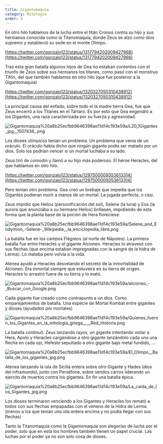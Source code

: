 ```yaml
---
title: Gigantomaquia
category: Mitología
order: 3
---
```


En otro hilo hablamos de la lucha entre el titán Cronos contra su hijo y sus hermanos conocida como la Titanomaquia, donde Zeus se alzó como dios supremo y estableció su sede en el monte Olimpo.

[https://twitter.com/gonzalo123/status/1317794202009427968](https://twitter.com/gonzalo123/status/1317794202009427968)

Tras esta gran batalla algunos hijos de Gea no estaban contentos con el triunfo de Zeus sobre sus hermanos los titanes, como pasó con el monstruo Tifón, del que también hablamos en otro hilo (que fue posterior a la Gigantomaquia)

[https://twitter.com/gonzalo123/status/1320327050310438912](https://twitter.com/gonzalo123/status/1320327050310438912)

La principal causa del enfado, sobre todo el la madre tierra Gea, fue que Zeus encerró a los Titanes en el Tártaro. Es por esto que Gea engendró a los Gigantes, una raza caracterizada por su fuerza y agresividad.

![Gigantomaquia%20a8b25ecfbb9646398ae11d14c193e59a/L20_1Gigantes_jpg__1507436_.png](Gigantomaquia%20a8b25ecfbb9646398ae11d14c193e59a/L20_1Gigantes_jpg__1507436_.png)

Los dioses olímpicos tenían un problema. Un problema que venía de un oráculo. El oráculo había dicho que ningún gigante podía ser matado por un dios. Solo los podrían vencer si un mortal luchaba a su lado.

Zeus tiró de comodín y llamó a su hijo más poderoso. El héroe Heracles, del que hablamos en otro hilo.

[https://twitter.com/gonzalo123/status/1297500009353613314](https://twitter.com/gonzalo123/status/1297500009353613314)

Pero tenían otro problema. Gea creó un brebaje que impedía que los Gigantes pudieran morir a manos de un mortal. La jugada perfecta, o casi.

Zeus impidió que Helios (personificación del sol), Selene (la luna) y Eos (la aurora que anunciaba a su hermano Helios) brillasen, impidiendo de esta forma que la planta base de la poción de Hera floreciese.

![Gigantomaquia%20a8b25ecfbb9646398ae11d14c193e59a/Selene_and_Endymion_-_Selene_-_Wikipedia__la_enciclopedia_libre.png](Gigantomaquia%20a8b25ecfbb9646398ae11d14c193e59a/Selene_and_Endymion_-_Selene_-_Wikipedia__la_enciclopedia_libre.png)

La batalla fue en los campos Flégreos (al norte de Nápoles). La primera batalla fue entre Heracles y el gigante Alcioneo. Heracles lo atravesó con sus flechas (que encima estaban impregnadas con la sangre de la hidra de Lerma). Lo mataba pero volvía a la vida.

Atenea ayudó a Heracles desvelando el secreto de la inmortalidad de Alcioneo. Era inmortal siempre que estuviera en su tierra de origen. Heracles lo arrastró fuera de su tierra y lo mató.

![Gigantomaquia%20a8b25ecfbb9646398ae11d14c193e59a/alcioneo_-_Buscar_con_Google.png](Gigantomaquia%20a8b25ecfbb9646398ae11d14c193e59a/alcioneo_-_Buscar_con_Google.png)

Cada gigante fue creado como contrapunto a un dios. Como emparejamientos de batalla. Una especie de Mortal Kombat entre gigantes y dioses (ayudados por mortales)

![Gigantomaquia%20a8b25ecfbb9646398ae11d14c193e59a/Quienes_fueron_los_Gigantes_en_la_mitologia_griega____Red_Historia.png](Gigantomaquia%20a8b25ecfbb9646398ae11d14c193e59a/Quienes_fueron_los_Gigantes_en_la_mitologia_griega____Red_Historia.png)

La batalla continuó. Zeus lanzando rayos, un gigante intentando violar a Hera, Apolo y Heracles cargándose a otro gigante lanzándolo cada uno una flecha en cada ojo, Hefesto sepultado a otro gigante bajo metal fundido, ...

![Gigantomaquia%20a8b25ecfbb9646398ae11d14c193e59a/El_Olimpo__Batalla_de_los_gigantes_jpg.png](Gigantomaquia%20a8b25ecfbb9646398ae11d14c193e59a/El_Olimpo__Batalla_de_los_gigantes_jpg.png)

Atenea lanzando la isla de Sicilia entera sobre otro Gigante y Hades (dios del inframundo), junto con Perséfone, sobre sendos carros liderando un ejercito de muertos contra los gigantes. En fin una batalla épica. 

![Gigantomaquia%20a8b25ecfbb9646398ae11d14c193e59a/La_caida_de_los_Gigantes_jpg.png](Gigantomaquia%20a8b25ecfbb9646398ae11d14c193e59a/La_caida_de_los_Gigantes_jpg.png)

Los dioses terminaron venciendo a los Gigantes y Heracles los remató a todos con sus flechas empapadas con el veneno de la Hidra de Lerma (menos a los que tenían una isla entera encima y no podía llegar con sus flechas)

Tanto la Titanomaquia como la Gigantomaquia son alegorías de lucha por el poder, solo que en esta los hombres también tienen un papel crucial. Las luchas por el poder ya no son solo cosa de dioses.